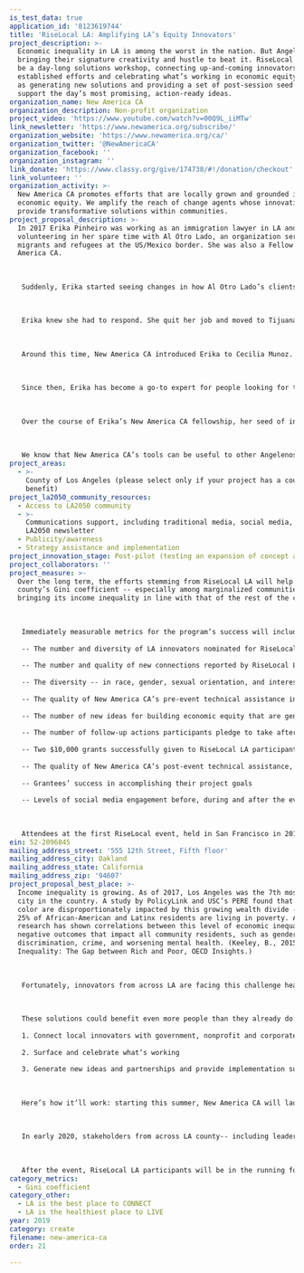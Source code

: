 ```yaml
---
is_test_data: true
application_id: '8123619744'
title: 'RiseLocal LA: Amplifying LA’s Equity Innovators'
project_description: >-
  Economic inequality in LA is among the worst in the nation. But Angelenos are
  bringing their signature creativity and hustle to beat it. RiseLocal LA will
  be a day-long solutions workshop, connecting up-and-coming innovators with
  established efforts and celebrating what’s working in economic equity, as well
  as generating new solutions and providing a set of post-session seed grants to
  support the day’s most promising, action-ready ideas.
organization_name: New America CA
organization_description: Non-profit organization
project_video: 'https://www.youtube.com/watch?v=00Q9L_iiMTw'
link_newsletter: 'https://www.newamerica.org/subscribe/'
organization_website: 'https://www.newamerica.org/ca/'
organization_twitter: '@NewAmericaCA'
organization_facebook: ''
organization_instagram: ''
link_donate: 'https://www.classy.org/give/174738/#!/donation/checkout'
link_volunteer: ''
organization_activity: >-
  New America CA promotes efforts that are locally grown and grounded in
  economic equity. We amplify the reach of change agents whose innovations
  provide transformative solutions within communities.
project_proposal_description: >-
  In 2017 Erika Pinheiro was working as an immigration lawyer in LA and
  volunteering in her spare time with Al Otro Lado, an organization serving
  migrants and refugees at the US/Mexico border. She was also a Fellow with New
  America CA.
   
   
   
   Suddenly, Erika started seeing changes in how Al Otro Lado’s clients were being treated. There was a spike in deportations of vulnerable undocumented residents, such as single parents and unaccompanied children. She was also seeing clients seeking asylum-- which is a right under law -- being systematically turned away. There were so many people in need, and few attorneys at the border to help them. 
   
   
   
   Erika knew she had to respond. She quit her job and moved to Tijuana, defending migrants during the day and sleeping on the floor of the Al Otro Lado office at night. Her only income was her New America CA fellowship stipend, which allowed her to live as a full-time volunteer. 
   
   
   
   Around this time, New America CA introduced Erika to Cecilia Munoz. Erika was planning a lawsuit on behalf of those being denied the right to seek asylum, and Cecilia connected her with former government colleagues who helped craft a congressional advocacy strategy. Ultimately Erika did sue, asking the court to declare illegal any actions not aligned with asylum protocol, and to introduce systems to get the government to follow the right policies moving forward.
   
   
   
   Since then, Erika has become a go-to expert for people looking for the latest news from the border. Leveraging her communications training from New America CA, she has written and spoken on behalf of migrants on issues from due process to family separation. 
   
   
   
   Over the course of Erika’s New America CA fellowship, her seed of inspiration grew into huge impact. And New America CA was there to accelerate it -- through connections to people who gave valuable counsel, a stipend when she didn’t have a paycheck, and communications coaching that helped her maximize the impact of the stories she has to tell. 
   
   
   
   We know that New America CA’s tools can be useful to other Angelenos ready to take bold steps toward a more equitable community. RiseLocal LA will bring these important resources to more innovators who are making LA the best place to CREATE.
project_areas:
  - >-
    County of Los Angeles (please select only if your project has a countywide
    benefit)
project_la2050_community_resources:
  - Access to LA2050 community
  - >-
    Communications support, including traditional media, social media, and
    LA2050 newsletter
  - Publicity/awareness
  - Strategy assistance and implementation
project_innovation_stage: Post-pilot (testing an expansion of concept after initially successful pilot)
project_collaborators: ''
project_measure: >-
  Over the long term, the efforts stemming from RiseLocal LA will help lower LA
  county’s Gini coefficient -- especially among marginalized communities --
  bringing its income inequality in line with that of the rest of the country. 
   
   
   
   Immediately measurable metrics for the program’s success will include: 
   
   -- The number and diversity of LA innovators nominated for RiseLocal LA
   
   -- The number and quality of new connections reported by RiseLocal LA participants post-event
   
   -- The diversity -- in race, gender, sexual orientation, and interest area within the field of economic equity-- of innovators featured at RiseLocal LA
   
   -- The quality of New America CA’s pre-event technical assistance in communication and storytelling, as rated by RiseLocal LA participants
   
   -- The number of new ideas for building economic equity that are generated at the event
   
   -- The number of follow-up actions participants pledge to take after the event
   
   -- Two $10,000 grants successfully given to RiseLocal LA participants post-event
   
   -- The quality of New America CA’s post-event technical assistance, as rated by grantees 
   
   -- Grantees’ success in accomplishing their project goals
   
   -- Levels of social media engagement before, during and after the event
   
   
   
   Attendees at the first RiseLocal event, held in San Francisco in 2017, shared that the gathering helped them make critical new connections, move forward new initiatives, share their work more broadly, forge alliances across traditional lines, and shift organizational strategies.
ein: 52-2096845
mailing_address_street: '555 12th Street, Fifth floor'
mailing_address_city: Oakland
mailing_address_state: California
mailing_address_zip: '94607'
project_proposal_best_place: >-
  Income inequality is growing. As of 2017, Los Angeles was the 7th most-unequal
  city in the country. A study by PolicyLink and USC’s PERE found that people of
  color are disproportionately impacted by this growing wealth divide -- nearly
  25% of African-American and Latinx residents are living in poverty. And
  research has shown correlations between this level of economic inequality and
  negative outcomes that impact all community residents, such as gender
  discrimination, crime, and worsening mental health. (Keeley, B., 2015, Income
  Inequality: The Gap between Rich and Poor, OECD Insights.)
   
   
   
   Fortunately, innovators from across LA are facing this challenge head-on. From incubators for startup founders of color to pathways to financial independence for survivors of domestic violence, they are generating local solutions with the potential to make economic opportunity available for all. 
   
   
   
   These solutions could benefit even more people than they already do. But social entrepreneurs doing great local work don’t always have access to the networks and resources they need for their ideas to spread. RiseLocal LA will bring together both new and established voices in economic equity to:
   
   1. Connect local innovators with government, nonprofit and corporate leaders who can strengthen their efforts
   
   2. Surface and celebrate what’s working
   
   3. Generate new ideas and partnerships and provide implementation support, including two $10,000 seed grants and assistance from New America CA to get projects off the ground
   
   
   
   Here’s how it’ll work: starting this summer, New America CA will launch a nomination process to gather the community’s recommendations for dynamic LA leaders who are innovating for economic equity. We’ll identify the people contributing the most promising new ideas, then invite them to share their work at RiseLocal LA, providing pre-event coaching on storytelling and communication to ensure that their messages pop.
   
   
   
   In early 2020, stakeholders from across LA county-- including leaders from the government, nonprofit and corporate sectors -- will gather with our equity innovators for a day of celebration and idea-exchange. They’ll share their successes and dive deeper on the challenges that remain. They’ll also combine forces around potential new projects to take their good work even further. 
   
   
   
   After the event, RiseLocal LA participants will be in the running for two $10,000 grants to support ideas and collaborations forged at the event. This seed funding will come with support from New America CA team members -- from project management to amplification through our networks-- to help get these new projects off the ground. We’ll also publish content from other innovators featured at the event to amplify the work of all participants, whether or not they receive other follow-on support.
category_metrics:
  - Gini coefficient
category_other:
  - LA is the best place to CONNECT
  - LA is the healthiest place to LIVE
year: 2019
category: create
filename: new-america-ca
order: 21

---
```

